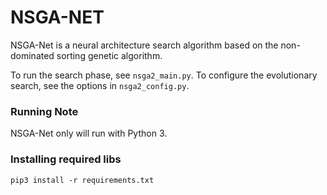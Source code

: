 # NSGA-NET

NSGA-Net is a neural architecture search algorithm based on the non-dominated sorting genetic algorithm.

To run the search phase, see `nsga2_main.py`. To configure the evolutionary
search, see the options in `nsga2_config.py`.

### Running Note

NSGA-Net only will run with Python 3.

### Installing required libs 
```pip3 install -r requirements.txt``` 
